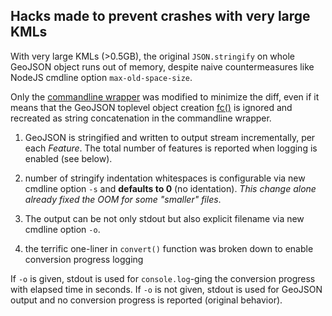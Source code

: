 ## Hacks made to prevent crashes with very large KMLs

With very large KMLs (>0.5GB), the original `JSON.stringify` on whole GeoJSON object runs out of memory, despite naive countermeasures like NodeJS cmdline option `max-old-space-size`.

Only the [commandline wrapper](./togeojson) was modified to minimize the diff, even if it means that the GeoJSON toplevel object creation [fc()](./togeojson.js#L75) is ignored and recreated as string concatenation in the commandline wrapper.

1. GeoJSON is stringified and written to output stream incrementally, per each _Feature_. The total number of features is reported when logging is enabled (see below).

2. number of stringify indentation whitespaces is configurable via new cmdline option `-s` and **defaults to 0** (no identation). _This change alone already fixed the OOM for some "smaller" files_.

3. The output can be not only stdout but also explicit filename via new cmdline option `-o`.

4. the terrific one-liner in `convert()` function was broken down to enable conversion progress logging

If `-o` is given, stdout is used for `console.log`-ging the conversion progress with elapsed time in seconds. If `-o` is not given, stdout is used for GeoJSON output and no conversion progress is reported (original behavior).

